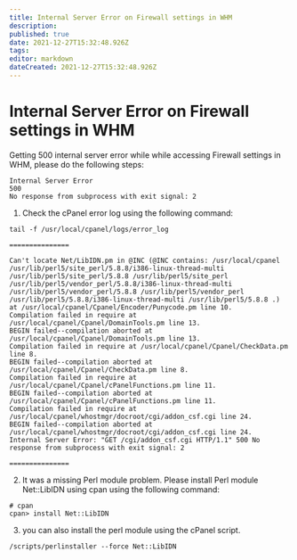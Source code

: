 ```yaml
---
title: Internal Server Error on Firewall settings in WHM
description: 
published: true
date: 2021-12-27T15:32:48.926Z
tags: 
editor: markdown
dateCreated: 2021-12-27T15:32:48.926Z
---
```


# Internal Server Error on Firewall settings in WHM


Getting 500 internal server error while while accessing Firewall settings in WHM, please do the following steps:

```
Internal Server Error
500
No response from subprocess with exit signal: 2
```

1. Check the cPanel error log using the following command:

```
tail -f /usr/local/cpanel/logs/error_log

===============

Can't locate Net/LibIDN.pm in @INC (@INC contains: /usr/local/cpanel /usr/lib/perl5/site_perl/5.8.8/i386-linux-thread-multi /usr/lib/perl5/site_perl/5.8.8 /usr/lib/perl5/site_perl /usr/lib/perl5/vendor_perl/5.8.8/i386-linux-thread-multi /usr/lib/perl5/vendor_perl/5.8.8 /usr/lib/perl5/vendor_perl /usr/lib/perl5/5.8.8/i386-linux-thread-multi /usr/lib/perl5/5.8.8 .) at /usr/local/cpanel/Cpanel/Encoder/Punycode.pm line 10.
Compilation failed in require at /usr/local/cpanel/Cpanel/DomainTools.pm line 13.
BEGIN failed--compilation aborted at /usr/local/cpanel/Cpanel/DomainTools.pm line 13.
Compilation failed in require at /usr/local/cpanel/Cpanel/CheckData.pm line 8.
BEGIN failed--compilation aborted at /usr/local/cpanel/Cpanel/CheckData.pm line 8.
Compilation failed in require at /usr/local/cpanel/Cpanel/cPanelFunctions.pm line 11.
BEGIN failed--compilation aborted at /usr/local/cpanel/Cpanel/cPanelFunctions.pm line 11.
Compilation failed in require at /usr/local/cpanel/whostmgr/docroot/cgi/addon_csf.cgi line 24.
BEGIN failed--compilation aborted at /usr/local/cpanel/whostmgr/docroot/cgi/addon_csf.cgi line 24.
Internal Server Error: "GET /cgi/addon_csf.cgi HTTP/1.1" 500 No response from subprocess with exit signal: 2

===============
```

2. It was a missing Perl module problem. Please install Perl module Net::LibIDN using cpan using the following command:

```
# cpan
cpan> install Net::LibIDN
```

3. you can also install the perl module using the cPanel script.

```
/scripts/perlinstaller --force Net::LibIDN
```



